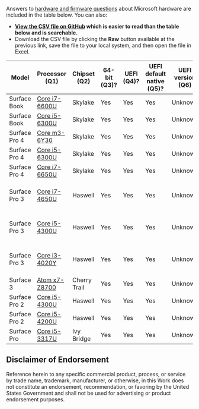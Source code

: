 Answers to [hardware and firmware questions](./../README.md#questions) about Microsoft hardware are included in the table below. You can also:

* **[View the CSV file on GitHub](./Microsoft.csv)  which is easier to read than the table below and is searchable.** 
* Download the CSV file by clicking the **Raw** button available at the previous link, save the file to your local system, and then open the file in Excel. 

| Model | Processor (Q1) | Chipset (Q2)| 64-bit (Q3)? | UEFI (Q4)? | UEFI default native (Q5)? | UEFI version (Q6) | SecureBoot (Q7)? | SecureBoot default enabled (Q8)? | SecureBoot upgrade (Q9)? | Secure MOR (Q10)? | MemVirt (Q11)? | MemVirt default enabled (Q12)? | IOVirt (Q13)? | IOVirt default enabled (Q14)? | SLAT (Q15)? | TPM (Q16)? | TPM version (Q17) | TPM enabled default (Q18)? | TPM auto (Q19)? | PPI (Q20)? | PPI version (Q21)| CG tested (Q22)? | DG tested (Q23)? | BIOS fix needed (Q24)? | BIOS version needed (Q25)| UEFI WU (Q26)? | Win10 official (Q27)? | Win10 tested (Q28)? | WHCP (Q29)? | WHCP version (Q30) |
| --- | --- | --- | --- | --- | --- | --- | --- | --- | --- | --- | --- | --- | --- | --- | --- | --- | --- | --- | --- | --- | --- | --- | --- | --- | --- | --- | --- | --- | --- | --- |
| Surface Book | [Core i7-6600U](http://ark.intel.com/products/88192/Intel-Core-i7-6600U-Processor-4M-Cache-up-to-3_40-GHz) | Skylake | Yes | Yes | Yes | Unknown | Yes | Yes | N/A | Unknown | Yes | Yes | Yes | Yes | Yes | Yes | 2.0 | Yes | Yes | Yes | 1.2 | Yes | Yes | No | N/A | Yes | Yes | N/A | Yes | Windows 10 |
| Surface Book | [Core i5-6300U](http://ark.intel.com/products/88190/Intel-Core-i5-6300U-Processor-3M-Cache-up-to-3_00-GHz) | Skylake | Yes | Yes | Yes | Unknown | Yes | Yes | N/A | Unknown | Yes | Yes | Yes | Yes | Yes | Yes | 2.0 | Yes | Yes | Yes | 1.2 | Yes | Yes | No | N/A | Yes | Yes | N/A | Yes | Windows 10 |
| Surface Pro 4 | [Core m3-6Y30](http://ark.intel.com/products/88198/Intel-Core-m3-6Y30-Processor-4M-Cache-up-to-2_20-GHz) | Skylake | Yes | Yes | Yes | Unknown | Yes | Yes | N/A | Unknown | Yes | Yes | Yes | Yes | Yes | Yes | 2.0 | Yes | Yes | Yes | 1.2 | Yes | Yes | No | N/A | Yes | Yes | N/A | Yes | Windows 10 | 
| Surface Pro 4 | [Core i5-6300U](http://ark.intel.com/products/88190/Intel-Core-i5-6300U-Processor-3M-Cache-up-to-3_00-GHz) | Skylake | Yes | Yes | Yes | Unknown | Yes | Yes | N/A | Unknown | Yes | Yes | Yes | Yes | Yes | Yes | 2.0 | Yes | Yes | Yes | 1.2 | Yes | Yes | No | N/A | Yes | Yes | N/A | Yes | Windows 10 |
| Surface Pro 4 | [Core i7-6650U](http://ark.intel.com/products/91497/Intel-Core-i7-6650U-Processor-4M-Cache-up-to-3_40-GHz) | Skylake | Yes | Yes | Yes | Unknown | Yes | Yes | N/A | Unknown | Yes | Yes | Yes | Yes | Yes | Yes | 2.0 | Yes | Yes | Yes | 1.2 | Yes | Yes | No | N/A | Yes | Yes | N/A | Yes | Windows 10 |
| Surface Pro 3 | [Core i7-4650U](http://ark.intel.com/products/75114/Intel-Core-i7-4650U-Processor-4M-Cache-up-to-3_30-GHz) | Haswell | Yes | Yes | Yes | Unknown | Yes | Yes | N/A | Unknown | Yes | Yes | Yes | Yes | Yes | Yes | 1.2 | Yes | Yes | Yes | 1.2 | Unknown | Unknown | Unknown | Unknown | Yes | Yes | Yes | Yes | Windows 8.1 / Windows 10 |
| Surface Pro 3 | [Core i5-4300U](http://ark.intel.com/products/76308/Intel-Core-i5-4300U-Processor-3M-Cache-up-to-2_90-GHz) | Haswell | Yes | Yes | Yes | Unknown | Yes | Yes | N/A | Unknown | Yes | Yes | Yes | Yes | Yes | Yes | 1.2 | Yes | Yes | Yes | 1.2 | Unknown | Unknown | Unknown | Unknown | Yes | Yes | Yes | Yes | Windows 8.1 / Windows 10 |
| Surface Pro 3 | [Core i3-4020Y](http://ark.intel.com/products/76609/Intel-Core-i3-4020Y-Processor-3M-Cache-1_50-GHz) | Haswell | Yes | Yes | Yes | Unknown | Yes | Yes | N/A | Unknown | Yes | Yes | No | N/A | Yes | Yes | 1.2 | Yes | Yes | Yes | 1.2 | Unknown | Unknown | Unknown | Unknown | Yes | Yes | Yes | Yes | Windows 8.1 / Windows 10 |
| Surface 3 | [Atom x7-Z8700](http://ark.intel.com/products/85475/Intel-Atom-x7-Z8700-Processor-2M-Cache-up-to-2_40-GHz) | Cherry Trail | Yes | Yes | Yes | Unknown | Yes | Yes | N/A | Unknown | Yes | Yes | No | N/A | No | Yes | 1.2 | Yes | Yes | Yes | 1.2 | No | No | No | N/A | Yes | Yes | Yes | Yes | Windows 10 |
| Surface Pro 2 | [Core i5-4300U](http://ark.intel.com/products/76308/Intel-Core-i5-4300U-Processor-3M-Cache-up-to-2_90-GHz) | Haswell | Yes | Yes | Yes | Unknown | Yes | Yes | N/A | Unknown | Yes | Yes | Yes | Yes | Yes | Yes | 1.2 | Yes | Yes | Yes | 1.2 | Unknown | Unknown | Unknown | Unknown | Yes | Yes | Yes | Yes | Windows 8.1 |
| Surface Pro 2 | [Core i5-4200U](http://ark.intel.com/products/75459/Intel-Core-i5-4200U-Processor-3M-Cache-up-to-2_60-GHz)  | Haswell | Yes | Yes | Yes | Unknown | Yes | Yes | N/A | Unknown | Yes | Yes | No  | N/A | Yes | Yes | 1.2 | Yes | Yes | Yes | 1.2 | Unknown | Unknown | Unknown | Unknown | Yes | Yes | Yes | Yes | Windows 8.1 |
| Surface Pro | [Core i5-3317U](http://ark.intel.com/products/65707/Intel-Core-i5-3317U-Processor-3M-Cache-up-to-2_60-GHz) | Ivy Bridge | Yes | Yes | Yes | Unknown | Yes | Yes | N/A | Unknown | Yes | Yes | Yes | Yes | Yes | Yes | 1.2 | Yes | Yes | Yes | Yes | Unknown | Unknown | Unknown | Unknown | Yes | Yes | Yes | Yes | Windows 8

## Disclaimer of Endorsement
Reference herein to any specific commercial product, process, or service by trade name, trademark, manufacturer, or otherwise, in this Work does not constitute an endorsement, recommendation, or favoring by the United States Government and shall not be used for advertising or product endorsement purposes.